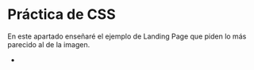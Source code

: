 # Práctica de CSS

En este apartado enseñaré el ejemplo de Landing Page que piden lo más parecido al de la imagen.

- []( "")